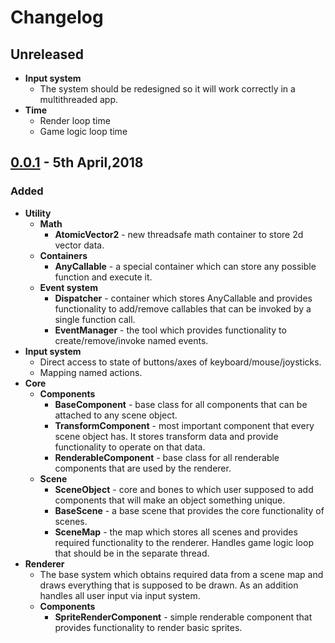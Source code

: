 # Changelog

## Unreleased
- **Input system**
  - The system should be redesigned so it will work correctly in a multithreaded app.
- **Time**
  - Render loop time
  - Game logic loop time

## [0.0.1] - 5th April,2018

### Added
- **Utility**
  - **Math**
    - **AtomicVector2** - new threadsafe math container to store 2d vector data.
  - **Containers**
    - **AnyCallable** - a special container which can store any possible function and execute it.
  - **Event system**
    - **Dispatcher** - container which stores AnyCallable and provides functionality to add/remove callables that can be invoked by a single function call.
    - **EventManager** - the tool which provides functionality to create/remove/invoke named events.
- **Input system**
  - Direct access to state of buttons/axes of keyboard/mouse/joysticks.
  - Mapping named actions.
- **Core**
  - **Components**
    - **BaseComponent** - base class for all components that can be attached to any scene object.
    - **TransformComponent** - most important component that every scene object has. It stores transform data and provide functionality to operate on that data.
    - **RenderableComponent** - base class for all renderable components that are used by the renderer.
  - **Scene**
    - **SceneObject** - core and bones to which user supposed to add components that will make an object something unique.
    - **BaseScene** - a base scene that provides the core functionality of scenes.
    - **SceneMap** - the map which stores all scenes and provides required functionality to the renderer. Handles game logic loop that should be in the separate thread.
- **Renderer**
  - The base system which obtains required data from a scene map and draws everything that is supposed to be drawn. As an addition handles all user input via input system.
  - **Components**
    - **SpriteRenderComponent** - simple renderable component that provides functionality to render basic sprites.

[0.0.1]: https://github.com/Vismar/Conure2D/releases/tag/v0.0.1-alpha